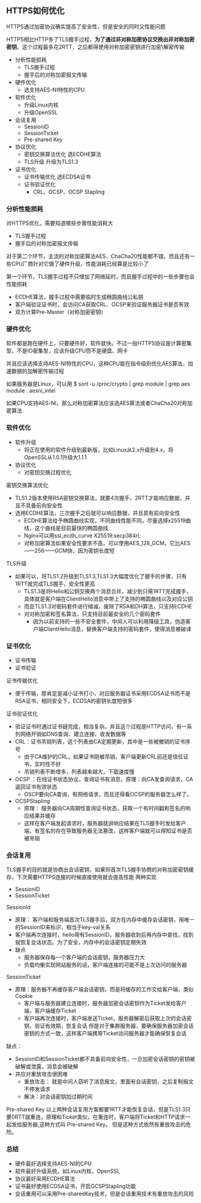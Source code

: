 ## HTTPS如何优化

HTTPS通过加密协议确实提高了安全性，但是安全的同时又性能问题

HTTPS相比HTTP多了TLS握手过程，**为了通过非对称加密协议交换出非对称加密密钥**，这个过程最多花2RTT，之后都得使用对称加密密钥进行加密\解密传输

- 分析性能损耗 
  - TLS握手过程
  - 握手后的对称加密报文传输
- 硬件优化
  - 选支持AES-NI特性的CPU
- 软件优化
  - 升级Linux内核
  - 升级OpenSSL
- 会话复用
  - SessionID
  - SessionTicket
  - Pre-shared Key
- 协议优化
  - 密钥交换算法优化 选ECDHE算法
  - TLS升级 升级为TLS1.3
- 证书优化
  - 证书传输优化 选ECDSA证书
  - 证书验证优化 
    - CRL、OCSP、OCSP Stapling


### 分析性能损耗
对HTTPS优化，需要知道哪些步骤性能消耗大
- TLS握手过程
- 握手后的对称加密报文传输

对于第二个环节，主流的对称加密算法AES、ChaCha20性能都不错，而且还有一些CPU厂商针对它做了硬件升级，性能消耗已经算是比较小了

第一个环节，TLS握手过程不只增加了网络延时，而且握手过程中的一些步骤也会性能损耗
- ECDHE算法，握手过程中需要临时生成椭圆曲线公私钥
- 客户端验证证书时，会访问CA获取CRL、OCSP来验证服务器证书是否有效
- 双方计算Pre-Master（对称加密密钥）

### 硬件优化
软件都是跑在硬件上，只要硬件好，软件就快。不过一般HTTPS协议是计算密集型、不是IO密集型，应该升级CPU而不是硬盘、网卡

并且应该选择支持AES-NI特性的CPU，这种CPU能在指令级别优化AES算法，加速数据的加解密传输过程

如果服务器是Linux，可以用 $ sort -u /proc/crypto | grep module | grep aes module : aesni_intel

如果CPU支持AES-NI，那么对称加密算法应该选AES算法或者ChaCha20对称加密算法

### 软件优化
- 软件升级 
  - 将正在使用的软件升级到最新版，比如Linux从2.x升级到4.x，将OpenSSL从1.0.1升级大1.1.1
- 协议优化
  - 对密钥交换过程优化

密钥交换算法优化
- TLS1.2版本使用RSA密钥交换算法，就要4次握手，2RTT才能响应数据，并且不具备前向安全性
- 选用ECDHE算法，三次握手之后就可以响应数据，并且具有前向安全性
  - ECDHE算法给予椭圆曲线实现，不同曲线性能不同，尽量选择x25519曲线，这个曲线是目前最快的椭圆曲线
  - Nginx可以用ssl_ecdh_curve X25519:secp384rl;
  - 对称加密算法如果安全性要求不高，可以使用AES_128_GCM，它比AES——256——GCM快，因为密钥长度短

TLS升级
- 如果可以，将TLS1.2升级到TLS1.3,TLS1.3大幅度优化了握手的步骤，只有1RTT就完成TLS握手，安全性更高
  - TLS1.3是将Hello和公钥交换两个消息合并，减少到只需1RTT完成握手，具体就是客户端在ClientHello消息中带上了支持的椭圆曲线以及对应公钥
  - 而且TLS1.3对密码套件进行缩减，废除了RSA和DH算法，只支持ECDHE
  - 对对称加密和签名算法，只支持目前最安全的几个密码套件
    - 因为以前支持的一些不安全套件，中间人可以利用降级工具，伪造客户端ClientHello消息，替换客户端支持的密码套件，使得消息被破译

### 证书优化
- 证书传输
- 证书验证

证书传输优化
- 便于传输，那肯定是减小证书打小，对应服务器证书采用ECDSA证书而不是RSA证书，相同安全下，ECDSA的密钥长度短很多

证书验证优化
- 验证证书时通过证书链完成，相当复杂。并且这个过程是HTTP访问，有一系列网络开销如DNS查询、建立连接、收发数据等
- CRL：证书吊销列表，这个列表由CA定期更新，其中是一些被撤销的证书序号
  - 由于CA维护的CRL，如果证书刚被吊销，客户端更新CRL前还是信任证书，实时性不好
  - 吊销列表不断增多，列表越来越大，下载速度慢
- OCSP ：在线证书状态协议，查询证书有消息，原理：向CA发查询请求，CA返回证书有效状态
  - OSCP要向CA查询，有网络请求，而且还得看OCSP的服务器怎么样了。
- OCSPStapling
  - 原理： 服务器向CA周期性查询证书状态，获取一个有时间戳和签名的响应结果并缓存
  - 这样在客户端发起请求时，服务器就讲响应结果在TLS握手时发给客户端，有签名的存在导致服务器无法篡改，这样客户端就可以得知证书是否被吊销

### 会话复用
TLS握手的目的就是协商出会话密钥，如果将首次TLS握手协商的对称加密密钥缓存，下次需要HTTPS连接的时候直接使用就会提高性能
两种实现
- SessionID
- SessionTicket

SessionId
- 原理： 客户端和服务端首次TLS握手后，双方在内存中缓存会话密钥，用唯一的SessionID来标识，相当于key-val关系
- 客户端再次连接时，hello带有SessionID，服务器收到后再内存中查找，找到就恢复会话状态。为了安全，内存中的会话密钥定期失效
- 缺点
  - 服务器保存每一个客户端的会话密钥，服务器压力大
  - 负载均衡实现网站服务的话，客户端连接的可能不是上次访问的服务器

SessionTicket
- 原理：服务器不再缓存客户端会话密钥，而是将缓存的工作交给客户端，类似Cookie
  - 客户端与服务器建立连接时，服务器加密会话密钥作为Ticket发给客户端，客户端缓存Ticket
  - 客户端再次连接时，客户端发送Ticket，服务器解密后获取上次的会话密钥，验证有效期，恢复会话
但是对于集群服务器，要确保服务器加密会话密钥的方式一致，这样客户端携带Ticket访问服务器才能确保恢复会话

缺点： 
- SessionID和SessionTicket都不具备前向安全性，一旦加密会话密钥的密钥被破解或泄露，消息会被破解
- 并应对重放攻击很困难
  - 重放攻击： 就是中间人窃听了消息报文，里面有会话密钥，之后复制报文不停发请求
  - 解决：对会话密钥加过期时间

Pre-shared Key
以上两种会话复用方案都要1RTT才能恢复会话，但是TLS1.3只要0RTT就重连，原理和Ticket类似，在重连时，客户端将Ticket和HTTP请求一起发给服务器,这种方式叫 Pre-shared Key。
但是这种方式依然有重放攻击的危险。



### 总结
- 硬件最好选择支持AES-NI的CPU
- 软件最好升级系统，如Linux内核，OpenSSL
- 协议最好采用ECDHE算法
- 证书最好使用ECDSA证书，开启OCSPStapling功能
- 会话重用可以采用Pre-sharedKey技术，但是会话重用技术有重放攻击的风险